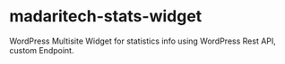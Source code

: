 # madaritech-stats-widget
WordPress Multisite Widget for statistics info using WordPress Rest API, custom Endpoint.
